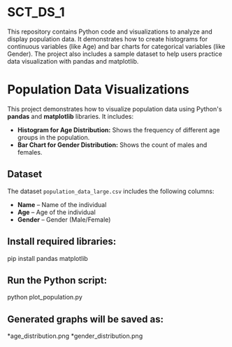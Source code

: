 # SCT_DS_1
This repository contains Python code and visualizations to analyze and display population data. It demonstrates how to create histograms for continuous variables (like Age) and bar charts for categorical variables (like Gender). The project also includes a sample dataset to help users practice data visualization with pandas and matplotlib.

# Population Data Visualizations


This project demonstrates how to visualize population data using Python's **pandas** and **matplotlib** libraries. It includes:

- **Histogram for Age Distribution:** Shows the frequency of different age groups in the population.
- **Bar Chart for Gender Distribution:** Shows the count of males and females.

## Dataset
The dataset `population_data_large.csv` includes the following columns:
- **Name** – Name of the individual
- **Age** – Age of the individual
- **Gender** – Gender (Male/Female)

## Install required libraries:
pip install pandas matplotlib

## Run the Python script:
python plot_population.py

## Generated graphs will be saved as:
  *age_distribution.png
  *gender_distribution.png

